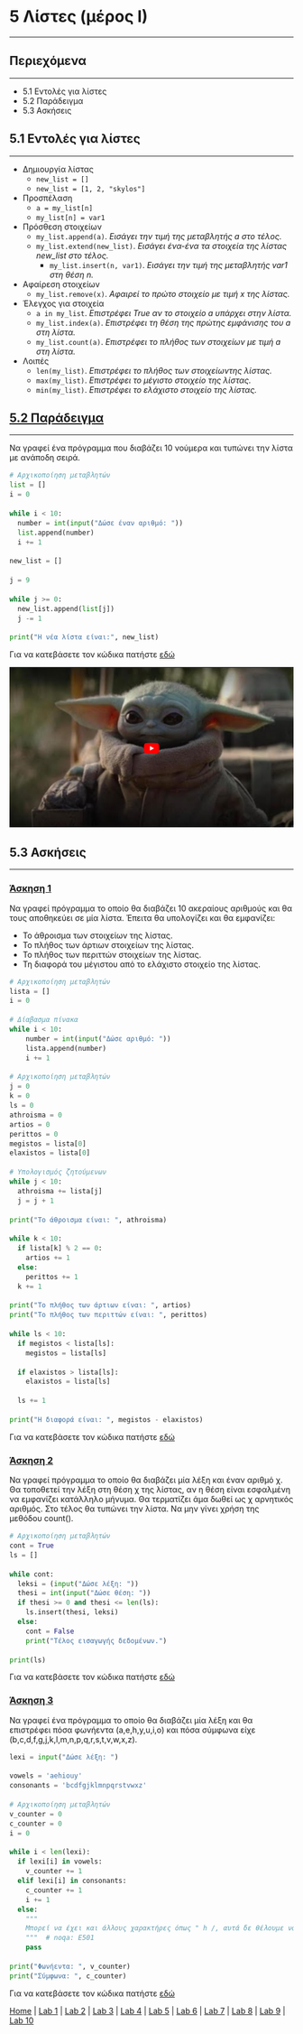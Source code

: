 # 5 Λίστες (μέρος Ι)

---

## Περιεχόμενα

---

- 5.1 Εντολές για λίστες
- 5.2 Παράδειγμα
- 5.3 Ασκήσεις

## 5.1 Εντολές για λίστες

---

- Δημιουργία λίστας
  - `new_list = []`
  - `new_list = [1, 2, "skylos"]`
- Προσπέλαση
  - `a = my_list[n]`
  - `my_list[n] = var1`
- Πρόσθεση στοιχείων
  - `my_list.append(a)`. *Εισάγει την τιμή της μεταβλητής a στο τέλος.*
  - `my_list.extend(new_list)`. *Εισάγει ένα-ένα τα στοιχεία της λίστας new_list στο τέλος.*
    - `my_list.insert(n, var1)`. *Εισάγει την τιμή της μεταβλητής var1 στη θέση n.*
- Αφαίρεση στοιχείων
  - `my_list.remove(x)`. *Αφαιρεί το πρώτο στοιχείο με τιμή x της λίστας.*
- Έλεγχος για στοιχεία
  - `a in my_list`. *Επιστρέφει True αν το στοιχείο a υπάρχει στην λίστα.*
  - `my_list.index(a)`. *Επιστρέφει τη θέση της πρώτης εμφάνισης του a στη λίστα.*
  - `my_list.count(a)`. *Επιστρέφει το πλήθος των στοιχείων με τιμή a στη λίστα.*
- Λοιπές
  - `len(my_list)`. *Επιστρέφει το πλήθος των στοιχείωντης λίστας.*
  - `max(my_list)`. *Επιστρέφει το μέγιστο στοιχείο της λίστας.*
  - `min(my_list)`. *Επιστρέφει το ελάχιστο στοιχείο της λίστας.*

## [5.2 Παράδειγμα](source/lab_05/lab_05_example_1.py)

---

Να γραφεί ένα πρόγραμμα που διαβάζει 10 νούμερα και τυπώνει την λίστα με ανάποδη σειρά.

```python
# Αρχικοποίηση μεταβλητών
list = []
i = 0

while i < 10:
  number = int(input("Δώσε έναν αριθμό: "))
  list.append(number)
  i += 1

new_list = []

j = 9

while j >= 0:
  new_list.append(list[j])
  j -= 1

print("Η νέα λίστα είναι:", new_list)
```

Για να κατεβάσετε τον κώδικα πατήστε [εδώ](source/lab_05/lab_05_example_1.py)

[![Video 1](../images/Video_1.PNG)](https://www.youtube.com/watch?v=CpFO-bNoKh0&list=PLlRCU8UBnRzRipr_LhWiF3YCoEkHUleLK&index=14)

## 5.3 Ασκήσεις

---

### [Άσκηση 1](source/lab_05/lab_05_exercise_1.py)

Να γραφεί πρόγραμμα το οποίο θα διαβάζει 10 ακεραίους αριθμούς και θα τους αποθηκεύει σε μία λίστα. Έπειτα θα υπολογίζει και θα εμφανίζει:

- Το άθροισμα των στοιχείων της λίστας.
- Το πλήθος των άρτιων στοιχείων της λίστας.
- Το πλήθος των περιττών στοιχείων της λίστας.
- Τη διαφορά του μέγιστου από το ελάχιστο στοιχείο της λίστας.

```python
# Αρχικοποίηση μεταβλητών
lista = []
i = 0

# Δίαβασμα πίνακα
while i < 10:
    number = int(input("Δώσε αριθμό: "))
    lista.append(number)
    i += 1

# Αρχικοποίηση μεταβλητών
j = 0
k = 0
ls = 0
athroisma = 0
artios = 0
perittos = 0
megistos = lista[0]
elaxistos = lista[0]

# Yπολογισμός ζητούμενων
while j < 10:
  athroisma += lista[j]
  j = j + 1

print("Το άθροισμα είναι: ", athroisma)

while k < 10:
  if lista[k] % 2 == 0:
    artios += 1
  else:
    perittos += 1
  k += 1

print("To πλήθος των άρτιων είναι: ", artios)
print("Tο πλήθος των περιττών είναι: ", perittos)

while ls < 10:
  if megistos < lista[ls]:
    megistos = lista[ls]

  if elaxistos > lista[ls]:
    elaxistos = lista[ls]

  ls += 1

print("Η διαφορά είναι: ", megistos - elaxistos)
```

Για να κατεβάσετε τον κώδικα πατήστε [εδώ](source/lab_05/lab_05_exercise_1.py)

### [Άσκηση 2](source/lab_05/lab_05_exercise_2.py)

Να γραφεί πρόγραμμα το οποίο θα διαβάζει μία λέξη και έναν αριθμό χ. Θα τοποθετεί την λέξη στη θέση χ της λίστας, αν η θέση είναι εσφαλμένη να εμφανίζει κατάλληλο μήνυμα. Θα τερματίζει άμα δωθεί ως χ αρνητικός αριθμός. Στο τέλος θα τυπώνει την λίστα.
Να μην γίνει χρήση της μεθόδου count().

```python
# Αρχικοποίηση μεταβλητών
cont = True
ls = []

while cont:
  leksi = (input("Δώσε λέξη: "))
  thesi = int(input("Δώσε θέση: "))
  if thesi >= 0 and thesi <= len(ls):
    ls.insert(thesi, leksi)
  else:
    cont = False
    print("Τέλος εισαγωγής δεδομένων.")

print(ls)
```

Για να κατεβάσετε τον κώδικα πατήστε [εδώ](source/lab_05/lab_05_exercise_2.py)

### [Άσκηση 3](source/lab_05/lab_05_exercise_3.py)

Να γραφεί ένα πρόγραμμα το οποίο θα διαβάζει μία λέξη και θα επιστρέφει πόσα φωνήεντα (a,e,h,y,u,i,o) και πόσα σύμφωνα είχε (b,c,d,f,g,j,k,l,m,n,p,q,r,s,t,v,w,x,z).

```python
lexi = input("Δώσε λέξη: ")

vowels = 'aehiouy'
consonants = 'bcdfgjklmnpqrstvwxz'

# Αρχικοποίηση μεταβλητών
v_counter = 0
c_counter = 0
i = 0

while i < len(lexi):
  if lexi[i] in vowels:
    v_counter += 1
  elif lexi[i] in consonants:
    c_counter += 1
    i += 1
  else:
    """
    Μπορεί να έχει και άλλους χαρακτήρες όπως " h /, αυτά δε θέλουμε να τα μετρήσουμε.
    """  # noqa: E501
    pass

print("Φωνήεντα: ", v_counter)
print("Σύμφωνα: ", c_counter)
```

Για να κατεβάσετε τον κώδικα πατήστε [εδώ](source/lab_05/lab_05_exercise_3.py)

[Home](../README.md) | [Lab 1](lab_01.md) | [Lab 2](lab_02.md) | [Lab 3](lab_03.md) | [Lab 4](lab_04.md) | [Lab 5](lab_05.md) | [Lab 6](lab_06.md) | [Lab 7](lab_07.md) | [Lab 8](lab_08.md) | [Lab 9](lab_09.md) | [Lab 10](lab_10.md)
